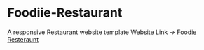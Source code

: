 # Foodiie-Restaurant
A responsive Restaurant website template
Website Link -> [Foodie Resteraunt](https://niku-singh.github.io/Foodie-Restaurant/)
